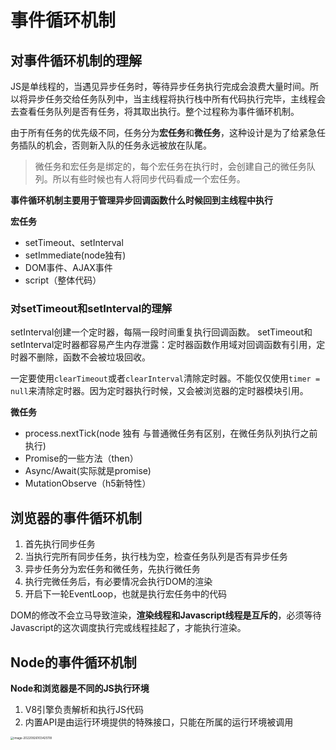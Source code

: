 # 事件循环机制

## 对事件循环机制的理解

JS是单线程的，当遇见异步任务时，等待异步任务执行完成会浪费大量时间。所以将异步任务交给任务队列中，当主线程将执行栈中所有代码执行完毕，主线程会去查看任务队列是否有任务，将其取出执行。整个过程称为事件循环机制。

由于所有任务的优先级不同，任务分为**宏任务**和**微任务**，这种设计是为了给紧急任务插队的机会，否则新入队的任务永远被放在队尾。

> 微任务和宏任务是绑定的，每个宏任务在执行时，会创建自己的微任务队列。所以有些时候也有人将同步代码看成一个宏任务。

**事件循环机制主要用于管理异步回调函数什么时候回到主线程中执行**

**宏任务**

+ setTimeout、setInterval
+ setImmediate(node独有)
+ DOM事件、AJAX事件
+ script（整体代码）

### 对setTimeout和setInterval的理解
setInterval创建一个定时器，每隔一段时间重复执行回调函数。
setTimeout和setInterval定时器都容易产生内存泄露：定时器函数作用域对回调函数有引用，定时器不删除，函数不会被垃圾回收。

一定要使用`clearTimeout`或者`clearInterval`清除定时器。不能仅仅使用`timer = null`来清除定时器。因为定时器执行时候，又会被浏览器的定时器模块引用。


**微任务**

+ process.nextTick(node 独有 与普通微任务有区别，在微任务队列执行之前执行)
+ Promise的一些方法（then）
+ Async/Await(实际就是promise)
+ MutationObserve（h5新特性）

## 浏览器的事件循环机制

1. 首先执行同步任务
1. 当执行完所有同步任务，执行栈为空，检查任务队列是否有异步任务
1. 异步任务分为宏任务和微任务，先执行微任务
1. 执行完微任务后，有必要情况会执行DOM的渲染
1. 开启下一轮EventLoop，也就是执行宏任务中的代码

DOM的修改不会立马导致渲染，**渲染线程和Javascript线程是互斥的**，必须等待Javascript的这次调度执行完或线程挂起了，才能执行渲染。

## Node的事件循环机制

**Node和浏览器是不同的JS执行环境**

1. V8引擎负责解析和执行JS代码
2. 内置API是由运行环境提供的特殊接口，只能在所属的运行环境被调用

<img src="C:\Users\MSK\AppData\Roaming\Typora\typora-user-images\image-20220926103425118.png" alt="image-20220926103425118" style="zoom:33%;" />